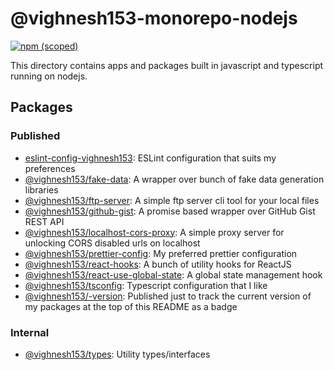 # @vighnesh153-monorepo-nodejs

[![npm (scoped)](https://img.shields.io/npm/v/@vighnesh153/-version)](https://www.npmjs.com/package/@vighnesh153/-version)

This directory contains apps and packages built in javascript and typescript running on nodejs.

## Packages

### Published

- [eslint-config-vighnesh153](https://www.npmjs.com/package/eslint-config-vighnesh153): ESLint configuration that suits
  my preferences
- [@vighnesh153/fake-data](https://www.npmjs.com/package/@vighnesh153/fake-data): A wrapper over bunch of fake data
  generation libraries
- [@vighnesh153/ftp-server](https://www.npmjs.com/package/@vighnesh153/ftp-server): A simple ftp server cli tool for
  your local files
- [@vighnesh153/github-gist](https://www.npmjs.com/package/@vighnesh153/github-gist): A promise based wrapper over
  GitHub Gist REST API
- [@vighnesh153/localhost-cors-proxy](https://www.npmjs.com/package/@vighnesh153/localhost-cors-proxy): A simple proxy
  server for unlocking CORS disabled urls on localhost
- [@vighnesh153/prettier-config](https://www.npmjs.com/package/@vighnesh153/prettier-config): My preferred prettier
  configuration
- [@vighnesh153/react-hooks](https://www.npmjs.com/package/@vighnesh153/react-hooks): A bunch of utility hooks for
  ReactJS
- [@vighnesh153/react-use-global-state](https://www.npmjs.com/package/@vighnesh153/react-use-global-state): A global
  state management hook
- [@vighnesh153/tsconfig](https://www.npmjs.com/package/@vighnesh153/tsconfig): Typescript configuration that I like
- [@vighnesh153/-version](https://www.npmjs.com/package/@vighnesh153/version-tracker): Published just to track the
  current version of my packages at the top of this README as a badge

### Internal

- [@vighnesh153/types](./packages/types): Utility types/interfaces
